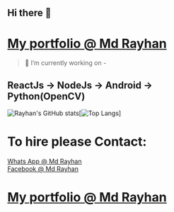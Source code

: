 ## Hi there 👋

# [My portfolio @ Md Rayhan](https://m666362.github.io/)

> 🔭 I’m currently working on -
> 
## ReactJs -> NodeJs -> Android -> Python(OpenCV)

![Rayhan's GitHub stats](https://github-readme-stats.vercel.app/api?username=m666362&show_icons=true&theme=midnight-purple)[![Top Langs](https://github-readme-stats.vercel.app/api/top-langs/?username=m666362&theme=midnight-purple&layout=compact)]


# To hire please Contact:

[Whats App @ Md Rayhan](https://api.whatsapp.com/send?phone=8801766324950)<br/>
[Facebook @ Md Rayhan](https://www.facebook.com/mdrayhan9464/)<br/>
# [My portfolio @ Md Rayhan](https://m666362.github.io/)

